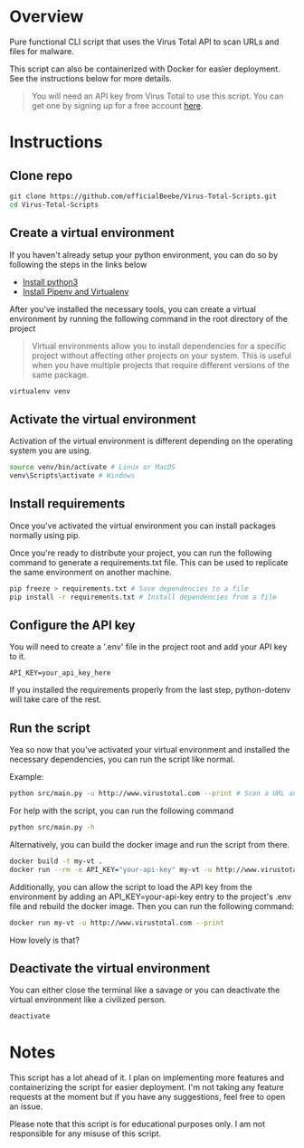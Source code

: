 # Overview

Pure functional CLI script that uses the Virus Total API to scan URLs and files for malware.

This script can also be containerized with Docker for easier deployment. See the instructions below for more details.

> You will need an API key from Virus Total to use this script. You can get one by signing up for a free
> account [here](https://www.virustotal.com/gui/join-us).

# Instructions

## Clone repo

```bash
git clone https://github.com/officialBeebe/Virus-Total-Scripts.git
cd Virus-Total-Scripts
```

## Create a virtual environment

If you haven't already setup your python environment, you can do so by following the steps in the links below

- [Install python3](https://docs.python-guide.org/starting/installation/)
- [Install Pipenv and Virtualenv](https://docs.python-guide.org/dev/virtualenvs/#virtualenvironments-ref)

After you've installed the necessary tools, you can create a virtual environment by running the following command in the
root directory of the project

> Virtual environments allow you to install dependencies for a specific project without affecting other projects on your
> system. This is useful when you have multiple projects that require different versions of the same package.

```bash
virtualenv venv
```

## Activate the virtual environment

Activation of the virtual environment is different depending on the operating system you are using.

```bash
source venv/bin/activate # Linux or MacOS
venv\Scripts\activate # Windows
```

## Install requirements

Once you've activated the virtual environment you can install packages normally using pip.

Once you're ready to distribute your project, you can run the following command to generate a requirements.txt file.
This can be used to replicate the same environment on another machine.

```bash
pip freeze > requirements.txt # Save dependencies to a file
pip install -r requirements.txt # Install dependencies from a file
```

## Configure the API key

You will need to create a '.env' file in the project root and add your API key to it.

```plaintext
API_KEY=your_api_key_here
```

If you installed the requirements properly from the last step, python-dotenv will take care of the rest.

## Run the script

Yea so now that you've activated your virtual environment and installed the necessary dependencies, you can run the
script like normal.

Example:

```bash
python src/main.py -u http://www.virustotal.com --print # Scan a URL and print the results
```

For help with the script, you can run the following command

```bash
python src/main.py -h
```

Alternatively, you can build the docker image and run the script from there.

```bash
docker build -t my-vt .
docker run --rm -e API_KEY="your-api-key" my-vt -u http://www.virustotal.com --print
````

Additionally, you can allow the script to load the API key from the environment by adding an API_KEY=your-api-key entry
to the project's .env file and rebuild the docker image. Then you can run the following command:

```bash
docker run my-vt -u http://www.virustotal.com --print
```

How lovely is that?

## Deactivate the virtual environment

You can either close the terminal like a savage or you can deactivate the virtual environment like a civilized person.

```bash
deactivate
```

# Notes

This script has a lot ahead of it. I plan on implementing more features and containerizing the script for easier
deployment. I'm not taking any feature requests at the moment but if you have any suggestions, feel free to open an
issue.

Please note that this script is for educational purposes only. I am not responsible for any misuse of this script.
